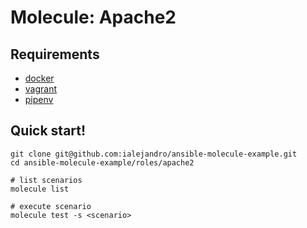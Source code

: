 # Molecule: Apache2

## Requirements

* [docker](https://docs.docker.com/engine/install/)
* [vagrant](https://www.vagrantup.com/intro/getting-started/install)
* [pipenv](https://github.com/pypa/pipenv#installation)

## Quick start!

```
git clone git@github.com:ialejandro/ansible-molecule-example.git
cd ansible-molecule-example/roles/apache2

# list scenarios
molecule list

# execute scenario
molecule test -s <scenario>
```
